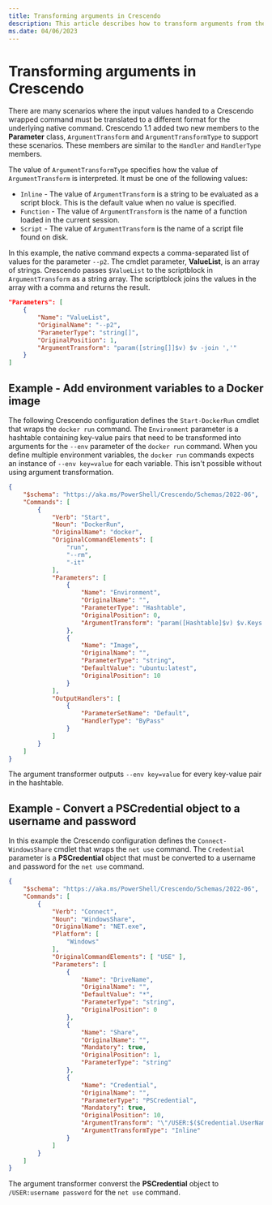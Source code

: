 ```yaml
---
title: Transforming arguments in Crescendo
description: This article describes how to transform arguments from the input format to the format needed by the native command.
ms.date: 04/06/2023
---
```

# Transforming arguments in Crescendo

There are many scenarios where the input values handed to a Crescendo wrapped command must be
translated to a different format for the underlying native command. Crescendo 1.1 added two new
members to the **Parameter** class, `ArgumentTransform` and `ArgumentTransformType` to support these
scenarios. These members are similar to the `Handler` and `HandlerType` members.

The value of `ArgumentTransformType` specifies how the value of `ArgumentTransform` is interpreted.
It must be one of the following values:

- `Inline` - The value of `ArgumentTransform` is a string to be evaluated as a script block. This is
  the default value when no value is specified.
- `Function` - The value of `ArgumentTransform` is the name of a function loaded in the current
  session.
- `Script` - The value of `ArgumentTransform` is the name of a script file found on disk.

In this example, the native command expects a comma-separated list of values for the parameter
`--p2`. The cmdlet parameter, **ValueList**, is an array of strings. Crescendo passes `$ValueList`
to the scriptblock in `ArgumentTransform` as a string array. The scriptblock joins the values in the
array with a comma and returns the result.

```json
"Parameters": [
    {
        "Name": "ValueList",
        "OriginalName": "--p2",
        "ParameterType": "string[]",
        "OriginalPosition": 1,
        "ArgumentTransform": "param([string[]]$v) $v -join ','"
    }
]
```

## Example - Add environment variables to a Docker image

The following Crescendo configuration defines the `Start-DockerRun` cmdlet that wraps the
`docker run` command. The `Environment` parameter is a hashtable containing key-value pairs that
need to be transformed into arguments for the `--env` parameter of the `docker run` command. When
you define multiple environment variables, the `docker run` commands expects an instance of
`--env key=value` for each variable. This isn't possible without using argument transformation.

```json
{
    "$schema": "https://aka.ms/PowerShell/Crescendo/Schemas/2022-06",
    "Commands": [
        {
            "Verb": "Start",
            "Noun": "DockerRun",
            "OriginalName": "docker",
            "OriginalCommandElements": [
                "run",
                "--rm",
                "-it"
            ],
            "Parameters": [
                {
                    "Name": "Environment",
                    "OriginalName": "",
                    "ParameterType": "Hashtable",
                    "OriginalPosition": 0,
                    "ArgumentTransform": "param([Hashtable]$v) $v.Keys|Foreach-Object {''--env''; ''{0}={1}'' -f $_, $v[$_]}"
                },
                {
                    "Name": "Image",
                    "OriginalName": "",
                    "ParameterType": "string",
                    "DefaultValue": "ubuntu:latest",
                    "OriginalPosition": 10
                }
            ],
            "OutputHandlers": [
                {
                    "ParameterSetName": "Default",
                    "HandlerType": "ByPass"
                }
            ]
        }
    ]
}
```

The argument transformer outputs `--env key=value` for every key-value pair in the hashtable.

## Example - Convert a **PSCredential** object to a username and password

In this example the Crescendo configuration defines the `Connect-WindowsShare` cmdlet that wraps the
`net use` command. The `Credential` parameter is a **PSCredential** object that must be converted to
a username and password for the `net use` command.

```json
{
    "$schema": "https://aka.ms/PowerShell/Crescendo/Schemas/2022-06",
    "Commands": [
        {
            "Verb": "Connect",
            "Noun": "WindowsShare",
            "OriginalName": "NET.exe",
            "Platform": [
                "Windows"
            ],
            "OriginalCommandElements": [ "USE" ],
            "Parameters": [
                {
                    "Name": "DriveName",
                    "OriginalName": "",
                    "DefaultValue": "*",
                    "ParameterType": "string",
                    "OriginalPosition": 0
                },
                {
                    "Name": "Share",
                    "OriginalName": "",
                    "Mandatory": true,
                    "OriginalPosition": 1,
                    "ParameterType": "string"
                },
                {
                    "Name": "Credential",
                    "OriginalName": "",
                    "ParameterType": "PSCredential",
                    "Mandatory": true,
                    "OriginalPosition": 10,
                    "ArgumentTransform": "\"/USER:$($Credential.UserName)\";$Credential.GetNetworkCredential().Password",
                    "ArgumentTransformType": "Inline"
                }
            ]
        }
    ]
}
```

The argument transformer converst the **PSCredential** object to `/USER:username password` for the
`net use` command.
